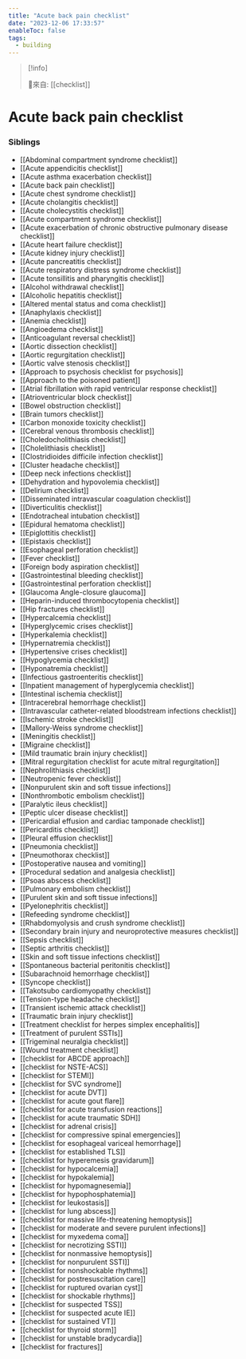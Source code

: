 ```yaml
---
title: "Acute back pain checklist"
date: "2023-12-06 17:33:57"
enableToc: false
tags:
  - building
---
```


> [!info]
>
> 🌱來自: [[checklist]]

# Acute back pain checklist

<!-- ✖ 無量空處 ✖ -->

### Siblings

- [[Abdominal compartment syndrome checklist]]
- [[Acute appendicitis checklist]]
- [[Acute asthma exacerbation checklist]]
- [[Acute back pain checklist]]
- [[Acute chest syndrome checklist]]
- [[Acute cholangitis checklist]]
- [[Acute cholecystitis checklist]]
- [[Acute compartment syndrome checklist]]
- [[Acute exacerbation of chronic obstructive pulmonary disease checklist]]
- [[Acute heart failure checklist]]
- [[Acute kidney injury checklist]]
- [[Acute pancreatitis checklist]]
- [[Acute respiratory distress syndrome checklist]]
- [[Acute tonsillitis and pharyngitis checklist]]
- [[Alcohol withdrawal checklist]]
- [[Alcoholic hepatitis checklist]]
- [[Altered mental status and coma checklist]]
- [[Anaphylaxis checklist]]
- [[Anemia checklist]]
- [[Angioedema checklist]]
- [[Anticoagulant reversal checklist]]
- [[Aortic dissection checklist]]
- [[Aortic regurgitation checklist]]
- [[Aortic valve stenosis checklist]]
- [[Approach to psychosis checklist for psychosis]]
- [[Approach to the poisoned patient]]
- [[Atrial fibrillation with rapid ventricular response checklist]]
- [[Atrioventricular block checklist]]
- [[Bowel obstruction checklist]]
- [[Brain tumors checklist]]
- [[Carbon monoxide toxicity checklist]]
- [[Cerebral venous thrombosis checklist]]
- [[Choledocholithiasis checklist]]
- [[Cholelithiasis checklist]]
- [[Clostridioides difficile infection checklist]]
- [[Cluster headache checklist]]
- [[Deep neck infections checklist]]
- [[Dehydration and hypovolemia checklist]]
- [[Delirium checklist]]
- [[Disseminated intravascular coagulation checklist]]
- [[Diverticulitis checklist]]
- [[Endotracheal intubation checklist]]
- [[Epidural hematoma checklist]]
- [[Epiglottitis checklist]]
- [[Epistaxis checklist]]
- [[Esophageal perforation checklist]]
- [[Fever checklist]]
- [[Foreign body aspiration checklist]]
- [[Gastrointestinal bleeding checklist]]
- [[Gastrointestinal perforation checklist]]
- [[Glaucoma Angle-closure glaucoma]]
- [[Heparin-induced thrombocytopenia checklist]]
- [[Hip fractures checklist]]
- [[Hypercalcemia checklist]]
- [[Hyperglycemic crises checklist]]
- [[Hyperkalemia checklist]]
- [[Hypernatremia checklist]]
- [[Hypertensive crises checklist]]
- [[Hypoglycemia checklist]]
- [[Hyponatremia checklist]]
- [[Infectious gastroenteritis checklist]]
- [[Inpatient management of hyperglycemia checklist]]
- [[Intestinal ischemia checklist]]
- [[Intracerebral hemorrhage checklist]]
- [[Intravascular catheter-related bloodstream infections checklist]]
- [[Ischemic stroke checklist]]
- [[Mallory-Weiss syndrome checklist]]
- [[Meningitis checklist]]
- [[Migraine checklist]]
- [[Mild traumatic brain injury checklist]]
- [[Mitral regurgitation checklist for acute mitral regurgitation]]
- [[Nephrolithiasis checklist]]
- [[Neutropenic fever checklist]]
- [[Nonpurulent skin and soft tissue infections]]
- [[Nonthrombotic embolism checklist]]
- [[Paralytic ileus checklist]]
- [[Peptic ulcer disease checklist]]
- [[Pericardial effusion and cardiac tamponade checklist]]
- [[Pericarditis checklist]]
- [[Pleural effusion checklist]]
- [[Pneumonia checklist]]
- [[Pneumothorax checklist]]
- [[Postoperative nausea and vomiting]]
- [[Procedural sedation and analgesia checklist]]
- [[Psoas abscess checklist]]
- [[Pulmonary embolism checklist]]
- [[Purulent skin and soft tissue infections]]
- [[Pyelonephritis checklist]]
- [[Refeeding syndrome checklist]]
- [[Rhabdomyolysis and crush syndrome checklist]]
- [[Secondary brain injury and neuroprotective measures checklist]]
- [[Sepsis checklist]]
- [[Septic arthritis checklist]]
- [[Skin and soft tissue infections checklist]]
- [[Spontaneous bacterial peritonitis checklist]]
- [[Subarachnoid hemorrhage checklist]]
- [[Syncope checklist]]
- [[Takotsubo cardiomyopathy checklist]]
- [[Tension-type headache checklist]]
- [[Transient ischemic attack checklist]]
- [[Traumatic brain injury checklist]]
- [[Treatment checklist for herpes simplex encephalitis]]
- [[Treatment of purulent SSTIs]]
- [[Trigeminal neuralgia checklist]]
- [[Wound treatment checklist]]
- [[checklist for ABCDE approach]]
- [[checklist for NSTE-ACS]]
- [[checklist for STEMI]]
- [[checklist for SVC syndrome]]
- [[checklist for acute DVT]]
- [[checklist for acute gout flare]]
- [[checklist for acute transfusion reactions]]
- [[checklist for acute traumatic SDH]]
- [[checklist for adrenal crisis]]
- [[checklist for compressive spinal emergencies]]
- [[checklist for esophageal variceal hemorrhage]]
- [[checklist for established TLS]]
- [[checklist for hyperemesis gravidarum]]
- [[checklist for hypocalcemia]]
- [[checklist for hypokalemia]]
- [[checklist for hypomagnesemia]]
- [[checklist for hypophosphatemia]]
- [[checklist for leukostasis]]
- [[checklist for lung abscess]]
- [[checklist for massive life-threatening hemoptysis]]
- [[checklist for moderate and severe purulent infections]]
- [[checklist for myxedema coma]]
- [[checklist for necrotizing SSTI]]
- [[checklist for nonmassive hemoptysis]]
- [[checklist for nonpurulent SSTI]]
- [[checklist for nonshockable rhythms]]
- [[checklist for postresuscitation care]]
- [[checklist for ruptured ovarian cyst]]
- [[checklist for shockable rhythms]]
- [[checklist for suspected TSS]]
- [[checklist for suspected acute IE]]
- [[checklist for sustained VT]]
- [[checklist for thyroid storm]]
- [[checklist for unstable bradycardia]]
- [[checklist for fractures]]

